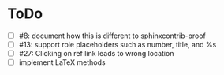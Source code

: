 # ToDo

- [ ] #8: document how this is different to sphinxcontrib-proof
- [ ] #13: support role placeholders such as number, title, and %s
- [ ] #27: Clicking on ref link leads to wrong location
- [ ] implement LaTeX methods
